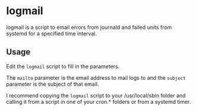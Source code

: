 logmail
=======

logmail is a script to email errors from journald and failed units from systemd for a specified time interval.


Usage
-----

Edit the `logmail` script to fill in the parameters.

The `mailto` parameter is the email address to mail logs to and the `subject` parameter is the subject of that email.

I recommend copying the `logmail` script to your /usr/local/sbin folder and calling it from a script in one of your cron.* folders or from a systemd timer.
